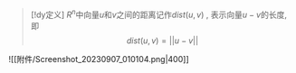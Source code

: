 

> [!dy定义] 
> $R^{n}$中向量$u$和$v$之间的距离记作$dist(u,v)$ , 表示向量$u-v$的长度,即$$dist(u,v)=||u-v||$$

![[附件/Screenshot_20230907_010104.png|400]]




